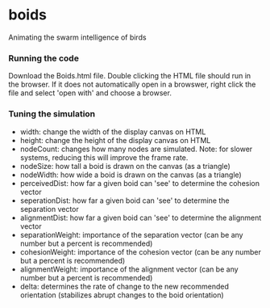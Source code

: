 # boids
Animating the swarm intelligence of birds

### Running the code
Download the Boids.html file.
Double clicking the HTML file should run in the browser. 
If it does not automatically open in a browswer, right click the file and select 'open with' and choose a browser.

### Tuning the simulation
- width: change the width of the display canvas on HTML
- height: change the height of the display canvas on HTML
- nodeCount: changes how many nodes are simulated. Note: for slower systems, reducing this will improve the frame rate.
- nodeSize: how tall a boid is drawn on the canvas (as a triangle)
- nodeWidth: how wide a boid is drawn on the canvas (as a triangle)
- perceivedDist: how far a given boid can 'see' to determine the cohesion vector
- seperationDist: how far a given boid can 'see' to determine the separation vector
- alignmentDist: how far a given boid can 'see' to determine the alignment vector
- separationWeight: importance of the separation vector (can be any number but a percent is recommended)
- cohesionWeight: importance of the cohesion vector (can be any number but a percent is recommended)
- alignmentWeight: importance of the alignment vector (can be any number but a percent is recommended)
- delta: determines the rate of change to the new recommended orientation (stabilizes abrupt changes to the boid orientation)
